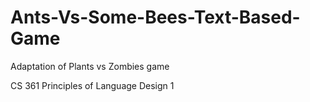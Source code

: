 # Ants-Vs-Some-Bees-Text-Based-Game
Adaptation of Plants vs Zombies game

CS 361 Principles of Language Design 1
